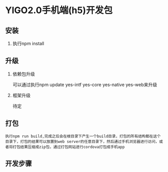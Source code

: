 YIGO2.0手机端(h5)开发包
=================================================

安装
-------------------------------------------------

1. 执行npm install

升级
-------------------------------------------------

1. 依赖包升级

    可以通过执行npm update yes-intf yes-core yes-native yes-web来升级

2. 框架升级

    待定

打包
-------------------------------------------------

    执行npm run build,完成之后会在根目录下产生一个build目录，打包的所有结构都在这个目录下，打包的结果可以放置到web server的任意目录下，然后通过手机浏览器进行访问，或者将打包结果压缩成zip包，通过打包网站进行cordova打包成手机app


开发步骤
-------------------------------------------------

